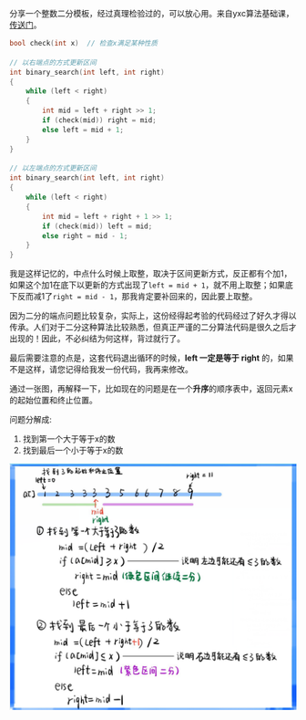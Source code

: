 分享一个整数二分模板，经过真理检验过的，可以放心用。来自yxc算法基础课，[传送门](https://www.acwing.com/blog/content/277/)。

```c
bool check(int x)  // 检查x满足某种性质

// 以右端点的方式更新区间
int binary_search(int left, int right)
{
    while (left < right)
    {
        int mid = left + right >> 1;
        if (check(mid)) right = mid;
        else left = mid + 1;
    }
}

// 以左端点的方式更新区间
int binary_search(int left, int right)
{
    while (left < right)
    {
        int mid = left + right + 1 >> 1;
        if (check(mid)) left = mid;
        else right = mid - 1;
    }
}
```

我是这样记忆的，中点什么时候上取整，取决于区间更新方式，反正都有个加1，如果这个加1在底下以更新的方式出现了```left = mid + 1```，就不用上取整；如果底下反而减1了```right = mid - 1```，那我肯定要补回来的，因此要上取整。

因为二分的端点问题比较复杂，实际上，这份经得起考验的代码经过了好久才得以传承。人们对于二分这种算法比较熟悉，但真正严谨的二分算法代码是很久之后才出现的！因此，不必纠结为何这样，背过就行了。

最后需要注意的点是，这套代码退出循环的时候，**left 一定是等于 right** 的，如果不是这样，请您记得给我发一份代码，我再来修改。

通过一张图，再解释一下，比如现在的问题是在一个**升序**的顺序表中，返回元素x的起始位置和终止位置。

问题分解成:

1. 找到第一个大于等于x的数
2. 找到最后一个小于等于x的数

![image-20220625145752893](https://raw.githubusercontent.com/cmy-hhxx/cloudpic/main/img/image-20220625145752893.png)